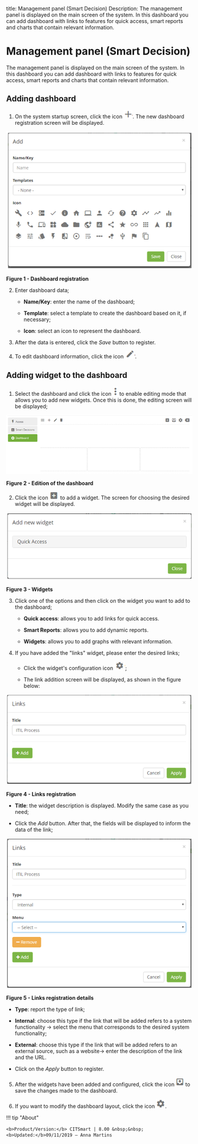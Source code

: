 title: Management panel (Smart Decision)
Description: The management panel is displayed on the main screen of the system. In this dashboard you can add dashboard with links to features for quick access, smart reports and charts that contain relevant information.

# Management panel (Smart Decision)

The management panel is displayed on the main screen of the system. In this
dashboard you can add dashboard with links to features for quick access, smart
reports and charts that contain relevant information.

Adding dashboard
----------------

1.  On the system startup screen, click the icon ![Criar](images/panel-1.png). The new dashboard registration screen will be displayed.

![Criar](images/panel-2.png)

**Figure 1 - Dashboard registration**

2.  Enter dashboard data;

    -  **Name/Key**: enter the name of the dashboard;

    -  **Template**: select a template to create the dashboard based on it, if
    necessary;

    -  **Icon**: select an icon to represent the dashboard.

3.  After the data is entered, click the *Save* button to register.

4.  To edit dashboard information, click the icon ![Criar](images/panel-3.png).

    
Adding widget to the dashboard
------------------------------

1. Select the dashboard and click the icon ![Criar](images/panel-4.png) to enable editing mode that allows you to add new widgets. Once this is done, the editing screen will be displayed;

![Criar](images/panel-5.png)

**Figure 2 - Edition of the dashboard**

2. Click the icon ![Criar](images/panel-6.png) to add a widget. The screen for choosing the desired widget will be
    displayed.

![Criar](images/panel-7.png)

**Figure 3 - Widgets**

3. Click one of the options and then click on the widget you want to add to the
    dashboard;

    -   **Quick access**: allows you to add links for quick access.

    -   **Smart Reports**: allows you to add dynamic reports.

    -   **Widgets**: allows you to add graphs with relevant information.

4. If you have added the "links" widget, please enter the desired links;

    -   Click the widget's configuration icon ![Criar](images/panel-8.png);

    -   The link addition screen will be displayed, as shown in the figure below:

![Criar](images/panel-9.png)

**Figure 4 - Links registration**

   -   **Title**: the widget description is displayed. Modify the same case as you
    need;

   -   Click the *Add* button. After that, the fields will be displayed to inform
    the data of the link;

![Criar](images/panel-10.png)

**Figure 5 - Links registration details**

   -   **Type**: report the type of link;

   -   **Internal**: choose this type if the link that will be added refers to a
    system functionality -\> select the menu that corresponds to the desired
    system functionality;

   -   **External**: choose this type if the link that will be added refers to an
    external source, such as a website-\> enter the description of the link and
    the URL.

   -   Click on the *Apply* button to register.

5. After the widgets have been added and configured, click the icon ![Criar](images/panel-11.png) to save the changes made to the dashboard.

6. If you want to modify the dashboard layout, click the icon ![Criar](images/panel-12.png).


!!! tip "About"

    <b>Product/Version:</b> CITSmart | 8.00 &nbsp;&nbsp;
    <b>Updated:</b>09/11/2019 – Anna Martins
